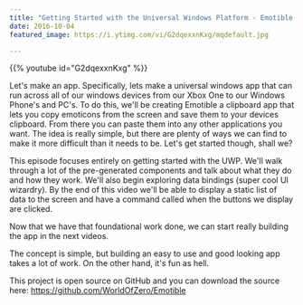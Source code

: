 ```yaml
---
title: "Getting Started with the Universal Windows Platform - Emotible - Part 1"
date: 2016-10-04
featured_image: https://i.ytimg.com/vi/G2dqexxnKxg/mqdefault.jpg

---
```


{{% youtube id="G2dqexxnKxg" %}}

Let's make an app. Specifically, lets make a universal windows app that can run across all of our windows devices from our Xbox One to our Windows Phone's and PC's. To do this, we'll be creating Emotible a clipboard app that lets you copy emoticons from the screen and save them to your devices clipboard. From there you can paste them into any other applications you want. The idea is really simple, but there are plenty of ways we can find to make it more difficult than it needs to be. Let's get started though, shall we?

This episode focuses entirely on getting started with the UWP. We'll walk through a lot of the pre-generated components and talk about what they do and how they work. We'll also begin exploring data bindings (super cool UI wizardry). By the end of this video we'll be able to display a static list of data to the screen and have a command called when the buttons we display are clicked.

Now that we have that foundational work done, we can start really building the app in the next videos.

The concept is simple, but building an easy to use and good looking app takes a lot of work. On the other hand, it's fun as hell.

This project is open source on GitHub and you can download the source here: https://github.com/WorldOfZero/Emotible